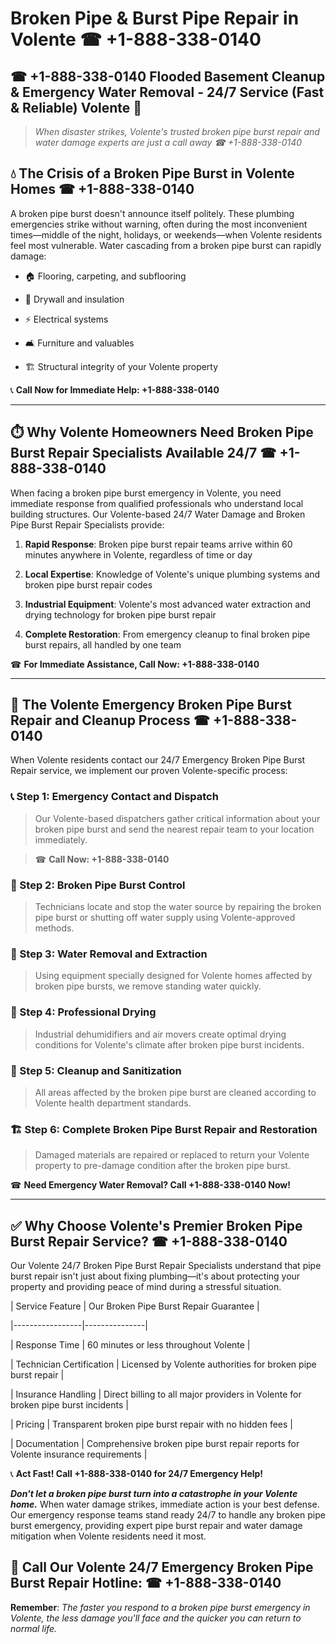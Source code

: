 # Broken Pipe & Burst Pipe Repair in Volente ☎ +1-888-338-0140  
## ☎ +1-888-338-0140 Flooded Basement Cleanup & Emergency Water Removal - 24/7 Service (Fast & Reliable) Volente 🚨  

> *When disaster strikes, Volente's trusted broken pipe burst repair and water damage experts are just a call away ☎ +1-888-338-0140*  

## 💧 The Crisis of a Broken Pipe Burst in Volente Homes ☎ +1-888-338-0140  

A broken pipe burst doesn't announce itself politely. These plumbing emergencies strike without warning, often during the most inconvenient times—middle of the night, holidays, or weekends—when Volente residents feel most vulnerable. Water cascading from a broken pipe burst can rapidly damage:  

* 🏠 Flooring, carpeting, and subflooring  
* 🧱 Drywall and insulation  
* ⚡ Electrical systems  
* 🛋️ Furniture and valuables  
* 🏗️ Structural integrity of your Volente property  

📞 **Call Now for Immediate Help: +1-888-338-0140**  

---  

## ⏱️ Why Volente Homeowners Need Broken Pipe Burst Repair Specialists Available 24/7 ☎ +1-888-338-0140  

When facing a broken pipe burst emergency in Volente, you need immediate response from qualified professionals who understand local building structures. Our Volente-based 24/7 Water Damage and Broken Pipe Burst Repair Specialists provide:  

1. **Rapid Response**: Broken pipe burst repair teams arrive within 60 minutes anywhere in Volente, regardless of time or day  
2. **Local Expertise**: Knowledge of Volente's unique plumbing systems and broken pipe burst repair codes  
3. **Industrial Equipment**: Volente's most advanced water extraction and drying technology for broken pipe burst repair  
4. **Complete Restoration**: From emergency cleanup to final broken pipe burst repairs, all handled by one team  

☎ **For Immediate Assistance, Call Now: +1-888-338-0140**  

---  

## 🔧 The Volente Emergency Broken Pipe Burst Repair and Cleanup Process ☎ +1-888-338-0140  

When Volente residents contact our 24/7 Emergency Broken Pipe Burst Repair service, we implement our proven Volente-specific process:  

### 📞 Step 1: Emergency Contact and Dispatch  
> Our Volente-based dispatchers gather critical information about your broken pipe burst and send the nearest repair team to your location immediately.  
> ☎ **Call Now: +1-888-338-0140**  

### 🚿 Step 2: Broken Pipe Burst Control  
> Technicians locate and stop the water source by repairing the broken pipe burst or shutting off water supply using Volente-approved methods.  

### 🌊 Step 3: Water Removal and Extraction  
> Using equipment specially designed for Volente homes affected by broken pipe bursts, we remove standing water quickly.  

### 💨 Step 4: Professional Drying  
> Industrial dehumidifiers and air movers create optimal drying conditions for Volente's climate after broken pipe burst incidents.  

### 🧼 Step 5: Cleanup and Sanitization  
> All areas affected by the broken pipe burst are cleaned according to Volente health department standards.  

### 🏗️ Step 6: Complete Broken Pipe Burst Repair and Restoration  
> Damaged materials are repaired or replaced to return your Volente property to pre-damage condition after the broken pipe burst.  

☎ **Need Emergency Water Removal? Call +1-888-338-0140 Now!**  

---  

## ✅ Why Choose Volente's Premier Broken Pipe Burst Repair Service? ☎ +1-888-338-0140  

Our Volente 24/7 Broken Pipe Burst Repair Specialists understand that pipe burst repair isn't just about fixing plumbing—it's about protecting your property and providing peace of mind during a stressful situation.  

| Service Feature | Our Broken Pipe Burst Repair Guarantee |  
|-----------------|---------------|  
| Response Time | 60 minutes or less throughout Volente |  
| Technician Certification | Licensed by Volente authorities for broken pipe burst repair |  
| Insurance Handling | Direct billing to all major providers in Volente for broken pipe burst incidents |  
| Pricing | Transparent broken pipe burst repair with no hidden fees |  
| Documentation | Comprehensive broken pipe burst repair reports for Volente insurance requirements |  

📞 **Act Fast! Call +1-888-338-0140 for 24/7 Emergency Help!**  

***Don't let a broken pipe burst turn into a catastrophe in your Volente home.*** When water damage strikes, immediate action is your best defense. Our emergency response teams stand ready 24/7 to handle any broken pipe burst emergency, providing expert pipe burst repair and water damage mitigation when Volente residents need it most.  

## 📱 Call Our Volente 24/7 Emergency Broken Pipe Burst Repair Hotline: ☎ +1-888-338-0140  

**Remember**: *The faster you respond to a broken pipe burst emergency in Volente, the less damage you'll face and the quicker you can return to normal life.*